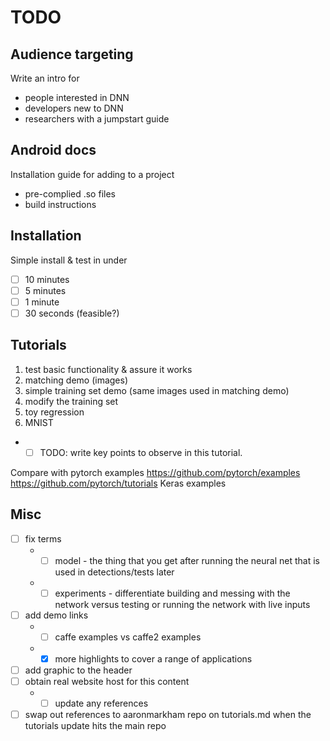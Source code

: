 # TODO

## Audience targeting

Write an intro for

- people interested in DNN
- developers new to DNN
- researchers with a jumpstart guide

## Android docs

Installation guide for adding to a project
- pre-complied .so files
- build instructions

## Installation

Simple install & test in under

- [ ] 10 minutes
- [ ] 5 minutes
- [ ] 1 minute
- [ ] 30 seconds (feasible?)

## Tutorials

1. test basic functionality & assure it works
2. matching demo (images)
3. simple training set demo (same images used in matching demo)
4. modify the training set
5. toy regression
6. MNIST
  * - [ ] TODO: write key points to observe in this tutorial.

Compare with pytorch examples
https://github.com/pytorch/examples
https://github.com/pytorch/tutorials
Keras examples

## Misc

- [ ] fix terms
  * - [ ] model - the thing that you get after running the neural net that is used in detections/tests later
  * - [ ] experiments - differentiate building and messing with the network versus testing or running the network with live inputs
- [ ] add demo links
  * - [ ] caffe examples vs caffe2 examples
  * - [x] more highlights to cover a range of applications
- [ ] add graphic to the header
- [ ] obtain real website host for this content
  * - [ ] update any references
- [ ] swap out references to aaronmarkham repo on tutorials.md when the tutorials update hits the main repo
